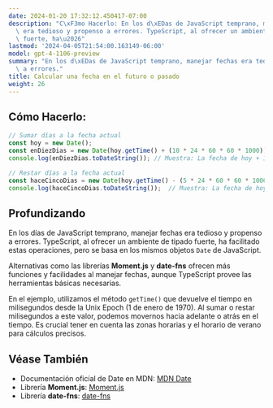 ```yaml
---
date: 2024-01-20 17:32:12.450417-07:00
description: "C\xF3mo Hacerlo: En los d\xEDas de JavaScript temprano, manejar fechas\
  \ era tedioso y propenso a errores. TypeScript, al ofrecer un ambiente de tipado\
  \ fuerte, ha\u2026"
lastmod: '2024-04-05T21:54:00.163149-06:00'
model: gpt-4-1106-preview
summary: "En los d\xEDas de JavaScript temprano, manejar fechas era tedioso y propenso\
  \ a errores."
title: Calcular una fecha en el futuro o pasado
weight: 26
---
```


## Cómo Hacerlo:
```TypeScript
// Sumar días a la fecha actual
const hoy = new Date();
const enDiezDias = new Date(hoy.getTime() + (10 * 24 * 60 * 60 * 1000));
console.log(enDiezDias.toDateString()); // Muestra: La fecha de hoy + 10 días

// Restar días a la fecha actual
const haceCincoDias = new Date(hoy.getTime() - (5 * 24 * 60 * 60 * 1000));
console.log(haceCincoDias.toDateString());  // Muestra: La fecha de hoy - 5 días
```

## Profundizando
En los días de JavaScript temprano, manejar fechas era tedioso y propenso a errores. TypeScript, al ofrecer un ambiente de tipado fuerte, ha facilitado estas operaciones, pero se basa en los mismos objetos `Date` de JavaScript.

Alternativas como las librerías **Moment.js** y **date-fns** ofrecen más funciones y facilidades al manejar fechas, aunque TypeScript provee las herramientas básicas necesarias.

En el ejemplo, utilizamos el método `getTime()` que devuelve el tiempo en milisegundos desde la Unix Epoch (1 de enero de 1970). Al sumar o restar milisegundos a este valor, podemos movernos hacia adelante o atrás en el tiempo. Es crucial tener en cuenta las zonas horarias y el horario de verano para cálculos precisos.

## Véase También
- Documentación oficial de Date en MDN: [MDN Date](https://developer.mozilla.org/es/docs/Web/JavaScript/Reference/Global_Objects/Date)
- Librería **Moment.js**: [Moment.js](https://momentjs.com/)
- Librería **date-fns**: [date-fns](https://date-fns.org/)
